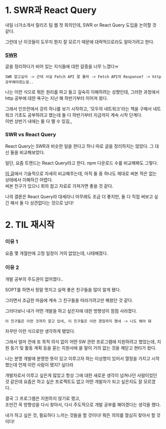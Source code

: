 # 1. SWR과 React Query
내일 너가소개서 릴리즈 팀 웹 첫 회의인데, SWR or React Query 도입을 논의할 것 같다.

그런데 난 이것들이 도무지 뭔지 잘 모르기 때문에 대략적으로라도 알아가려고 한다.

### [SWR](https://github.com/NamJwong/TIL/blob/main/React/SWR.md)
글을 정리하다가 비어 있는 지식들에 대한 갈증을 너무 느꼈다ㅠ <br />

    SWR 알고싶어 -> 근데 사실 Fetch API 잘 몰라 -> Fetch API의 Response? -> http 공부해야겠는걸..
    
   나는 이런 식으로 뭐든 원리를 파고 들고 깊숙히 이해하려는 성향인데, 그러한 과정에서 http 공부에 대한 욕구는 지난 해 하반기부터 이어져 왔다.
  
   그래서 인프런에서 강의 하나를 보기 시작하고, '모두의 네트워크'라는 책을 구해서 네트워크 기초도 공부하려고 했는데 둘 다 하반기부터 지금까지 계속 시작 단계다. <br />
    이번 상반기 내에는 둘 다 뗄 수 있길,,
  
### SWR vs React Query
React Query는 SWR과 비슷한 일을 한다고 하니 따로 글을 정리하지는 않았다. 그 대신 둘을 비교해보았다.

일단, 요즘 트렌드는 React Query라고 한다. npm 다운로드 수를 비교해봐도 그렇다.

[이 글](https://tech.madup.com/react-query-vs-swr/)에서 기술적으로 자세히 비교해주는데, 아직 둘 중 하나도 제대로 써본 적은 없는 상태에서 이해하긴 어렵다. <br />
써본 친구가 있으니 회의 참고 자료로 가져가면 좋을 것 같다.

나의 결론은 React Query라 대세라니 아무래도 조금 더 좋지만, 둘 다 직접 써보고 싶긴 해서 둘 다 상관없다는 것으로 났다!

# 2. TIL 재시작
### 이유 1
요즘 몇 개월만에 고정 일정이 거의 없었는데, 나태해졌다.

### 이유 2
개발 공부의 주도권이 없어졌다.. 

SOPT를 하면서 정말 멋지고 실력 좋은 친구들을 많이 알게 됐다. 

그러면서 조급한 마음에 계속 그 친구들을 따라가려고만 해왔던 것 같다.

그러다보니 내가 어떤 개발을 하고 싶은지에 대한 방향성이 점점 사라졌다. 

    이 친구들은 이런 것까지 알고 있네, 이 친구들은 이런 경험까지 했네 -> 나도 해야 돼

자꾸만 이런 식으로만 생각하게 됐었다.

그래서 얼마 전에 또 목적 의식 없이 어떤 SW 관련 프로그램에 지원하려고 했었는데, 지원 동기 및 활동 계획 등을 묻는 지원서에 쓸 말이 거의 없는 것을 깨닫고 현타가 왔다.

나는 분명 개발에 분명한 뜻이 있고 이루고자 하는 이상향이 있어서 열정을 가지고 시작했는데 언제 이런 사람이 됐지? 싶더라

개발자로서 이루고 싶은게 많았고 항상 그에 대한 새로운 생각이 넘쳐나던 사람이었던 것 같은데 요즘은 하고 싶은 프로젝트도 없고 어떤 개발자가 되고 싶은지도 잘 모르겠다..

결국 그 프로그램은 지원하지 않기로 했고, <br />
조만간 꼭 방향성을 다시 찾아서, 다시 주도적으로 개발 공부를 해야겠다는 생각을 했다.

내가 하고 싶은 것, 필요하다 느끼는 것들을 할 것이다! 뭐든 의의를 열심히 찾아서 할 것이다!
